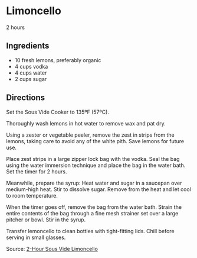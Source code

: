 # Limoncello

2 hours
## Ingredients

* 10 fresh lemons, preferably organic
* 4 cups vodka
* 4 cups water
* 2 cups sugar

## Directions

Set the Sous Vide Cooker to 135ºF (57ºC). 

Thoroughly wash lemons in hot water to remove wax and pat dry.

Using a zester or vegetable peeler, remove the zest in strips from the lemons, taking care to avoid any of the white pith. Save lemons for future use. 

Place zest strips in a large zipper lock bag with the vodka. Seal the bag using the water immersion technique and place the bag in the water bath. Set the timer for 2 hours.

Meanwhile, prepare the syrup: Heat water and sugar in a saucepan over medium-high heat. Stir to dissolve sugar. Remove from the heat and let cool to room temperature.

When the timer goes off, remove the bag from the water bath. Strain the entire contents of the bag through a fine mesh strainer set over a large pitcher or bowl. Stir in the syrup.

Transfer lemoncello to clean bottles with tight-fitting lids. Chill before serving in small glasses.

Source: [2-Hour Sous Vide Limoncello](https://recipes.anovaculinary.com/recipe/2-hour-sous-vide-limoncello)
